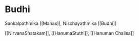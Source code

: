 # Budhi

Sankalpathmika [[Manas]], Nischayathmika [[Budhi]]

[[NirvanaShatakam]], [[HanumaStuthi]], [[Hanuman Chalisa]]
